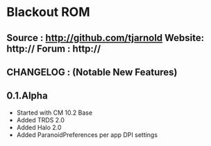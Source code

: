 Blackout ROM
==================================
Source : http://github.com/tjarnold
Website: http://
Forum  : http://
----------------------------------
CHANGELOG : (Notable New Features)
----------------------------------

## 0.1.Alpha

- Started with CM 10.2 Base
- Added TRDS 2.0
- Added Halo 2.0
- Added ParanoidPreferences per app DPI settings


